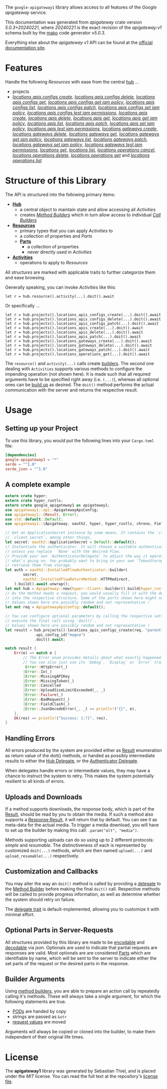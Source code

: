 <!---
DO NOT EDIT !
This file was generated automatically from 'src/generator/templates/api/README.md.mako'
DO NOT EDIT !
-->
The `google-apigateway1` library allows access to all features of the *Google apigateway* service.

This documentation was generated from *apigateway* crate version *5.0.3+20240221*, where *20240221* is the exact revision of the *apigateway:v1* schema built by the [mako](http://www.makotemplates.org/) code generator *v5.0.3*.

Everything else about the *apigateway* *v1* API can be found at the
[official documentation site](https://cloud.google.com/api-gateway/docs).
# Features

Handle the following *Resources* with ease from the central [hub](https://docs.rs/google-apigateway1/5.0.3+20240221/google_apigateway1/Apigateway) ... 

* projects
 * [*locations apis configs create*](https://docs.rs/google-apigateway1/5.0.3+20240221/google_apigateway1/api::ProjectLocationApiConfigCreateCall), [*locations apis configs delete*](https://docs.rs/google-apigateway1/5.0.3+20240221/google_apigateway1/api::ProjectLocationApiConfigDeleteCall), [*locations apis configs get*](https://docs.rs/google-apigateway1/5.0.3+20240221/google_apigateway1/api::ProjectLocationApiConfigGetCall), [*locations apis configs get iam policy*](https://docs.rs/google-apigateway1/5.0.3+20240221/google_apigateway1/api::ProjectLocationApiConfigGetIamPolicyCall), [*locations apis configs list*](https://docs.rs/google-apigateway1/5.0.3+20240221/google_apigateway1/api::ProjectLocationApiConfigListCall), [*locations apis configs patch*](https://docs.rs/google-apigateway1/5.0.3+20240221/google_apigateway1/api::ProjectLocationApiConfigPatchCall), [*locations apis configs set iam policy*](https://docs.rs/google-apigateway1/5.0.3+20240221/google_apigateway1/api::ProjectLocationApiConfigSetIamPolicyCall), [*locations apis configs test iam permissions*](https://docs.rs/google-apigateway1/5.0.3+20240221/google_apigateway1/api::ProjectLocationApiConfigTestIamPermissionCall), [*locations apis create*](https://docs.rs/google-apigateway1/5.0.3+20240221/google_apigateway1/api::ProjectLocationApiCreateCall), [*locations apis delete*](https://docs.rs/google-apigateway1/5.0.3+20240221/google_apigateway1/api::ProjectLocationApiDeleteCall), [*locations apis get*](https://docs.rs/google-apigateway1/5.0.3+20240221/google_apigateway1/api::ProjectLocationApiGetCall), [*locations apis get iam policy*](https://docs.rs/google-apigateway1/5.0.3+20240221/google_apigateway1/api::ProjectLocationApiGetIamPolicyCall), [*locations apis list*](https://docs.rs/google-apigateway1/5.0.3+20240221/google_apigateway1/api::ProjectLocationApiListCall), [*locations apis patch*](https://docs.rs/google-apigateway1/5.0.3+20240221/google_apigateway1/api::ProjectLocationApiPatchCall), [*locations apis set iam policy*](https://docs.rs/google-apigateway1/5.0.3+20240221/google_apigateway1/api::ProjectLocationApiSetIamPolicyCall), [*locations apis test iam permissions*](https://docs.rs/google-apigateway1/5.0.3+20240221/google_apigateway1/api::ProjectLocationApiTestIamPermissionCall), [*locations gateways create*](https://docs.rs/google-apigateway1/5.0.3+20240221/google_apigateway1/api::ProjectLocationGatewayCreateCall), [*locations gateways delete*](https://docs.rs/google-apigateway1/5.0.3+20240221/google_apigateway1/api::ProjectLocationGatewayDeleteCall), [*locations gateways get*](https://docs.rs/google-apigateway1/5.0.3+20240221/google_apigateway1/api::ProjectLocationGatewayGetCall), [*locations gateways get iam policy*](https://docs.rs/google-apigateway1/5.0.3+20240221/google_apigateway1/api::ProjectLocationGatewayGetIamPolicyCall), [*locations gateways list*](https://docs.rs/google-apigateway1/5.0.3+20240221/google_apigateway1/api::ProjectLocationGatewayListCall), [*locations gateways patch*](https://docs.rs/google-apigateway1/5.0.3+20240221/google_apigateway1/api::ProjectLocationGatewayPatchCall), [*locations gateways set iam policy*](https://docs.rs/google-apigateway1/5.0.3+20240221/google_apigateway1/api::ProjectLocationGatewaySetIamPolicyCall), [*locations gateways test iam permissions*](https://docs.rs/google-apigateway1/5.0.3+20240221/google_apigateway1/api::ProjectLocationGatewayTestIamPermissionCall), [*locations get*](https://docs.rs/google-apigateway1/5.0.3+20240221/google_apigateway1/api::ProjectLocationGetCall), [*locations list*](https://docs.rs/google-apigateway1/5.0.3+20240221/google_apigateway1/api::ProjectLocationListCall), [*locations operations cancel*](https://docs.rs/google-apigateway1/5.0.3+20240221/google_apigateway1/api::ProjectLocationOperationCancelCall), [*locations operations delete*](https://docs.rs/google-apigateway1/5.0.3+20240221/google_apigateway1/api::ProjectLocationOperationDeleteCall), [*locations operations get*](https://docs.rs/google-apigateway1/5.0.3+20240221/google_apigateway1/api::ProjectLocationOperationGetCall) and [*locations operations list*](https://docs.rs/google-apigateway1/5.0.3+20240221/google_apigateway1/api::ProjectLocationOperationListCall)




# Structure of this Library

The API is structured into the following primary items:

* **[Hub](https://docs.rs/google-apigateway1/5.0.3+20240221/google_apigateway1/Apigateway)**
    * a central object to maintain state and allow accessing all *Activities*
    * creates [*Method Builders*](https://docs.rs/google-apigateway1/5.0.3+20240221/google_apigateway1/client::MethodsBuilder) which in turn
      allow access to individual [*Call Builders*](https://docs.rs/google-apigateway1/5.0.3+20240221/google_apigateway1/client::CallBuilder)
* **[Resources](https://docs.rs/google-apigateway1/5.0.3+20240221/google_apigateway1/client::Resource)**
    * primary types that you can apply *Activities* to
    * a collection of properties and *Parts*
    * **[Parts](https://docs.rs/google-apigateway1/5.0.3+20240221/google_apigateway1/client::Part)**
        * a collection of properties
        * never directly used in *Activities*
* **[Activities](https://docs.rs/google-apigateway1/5.0.3+20240221/google_apigateway1/client::CallBuilder)**
    * operations to apply to *Resources*

All *structures* are marked with applicable traits to further categorize them and ease browsing.

Generally speaking, you can invoke *Activities* like this:

```Rust,ignore
let r = hub.resource().activity(...).doit().await
```

Or specifically ...

```ignore
let r = hub.projects().locations_apis_configs_create(...).doit().await
let r = hub.projects().locations_apis_configs_delete(...).doit().await
let r = hub.projects().locations_apis_configs_patch(...).doit().await
let r = hub.projects().locations_apis_create(...).doit().await
let r = hub.projects().locations_apis_delete(...).doit().await
let r = hub.projects().locations_apis_patch(...).doit().await
let r = hub.projects().locations_gateways_create(...).doit().await
let r = hub.projects().locations_gateways_delete(...).doit().await
let r = hub.projects().locations_gateways_patch(...).doit().await
let r = hub.projects().locations_operations_get(...).doit().await
```

The `resource()` and `activity(...)` calls create [builders][builder-pattern]. The second one dealing with `Activities` 
supports various methods to configure the impending operation (not shown here). It is made such that all required arguments have to be 
specified right away (i.e. `(...)`), whereas all optional ones can be [build up][builder-pattern] as desired.
The `doit()` method performs the actual communication with the server and returns the respective result.

# Usage

## Setting up your Project

To use this library, you would put the following lines into your `Cargo.toml` file:

```toml
[dependencies]
google-apigateway1 = "*"
serde = "^1.0"
serde_json = "^1.0"
```

## A complete example

```Rust
extern crate hyper;
extern crate hyper_rustls;
extern crate google_apigateway1 as apigateway1;
use apigateway1::api::ApigatewayApiConfig;
use apigateway1::{Result, Error};
use std::default::Default;
use apigateway1::{Apigateway, oauth2, hyper, hyper_rustls, chrono, FieldMask};

// Get an ApplicationSecret instance by some means. It contains the `client_id` and 
// `client_secret`, among other things.
let secret: oauth2::ApplicationSecret = Default::default();
// Instantiate the authenticator. It will choose a suitable authentication flow for you, 
// unless you replace  `None` with the desired Flow.
// Provide your own `AuthenticatorDelegate` to adjust the way it operates and get feedback about 
// what's going on. You probably want to bring in your own `TokenStorage` to persist tokens and
// retrieve them from storage.
let auth = oauth2::InstalledFlowAuthenticator::builder(
        secret,
        oauth2::InstalledFlowReturnMethod::HTTPRedirect,
    ).build().await.unwrap();
let mut hub = Apigateway::new(hyper::Client::builder().build(hyper_rustls::HttpsConnectorBuilder::new().with_native_roots().https_or_http().enable_http1().build()), auth);
// As the method needs a request, you would usually fill it with the desired information
// into the respective structure. Some of the parts shown here might not be applicable !
// Values shown here are possibly random and not representative !
let mut req = ApigatewayApiConfig::default();

// You can configure optional parameters by calling the respective setters at will, and
// execute the final call using `doit()`.
// Values shown here are possibly random and not representative !
let result = hub.projects().locations_apis_configs_create(req, "parent")
             .api_config_id("magna")
             .doit().await;

match result {
    Err(e) => match e {
        // The Error enum provides details about what exactly happened.
        // You can also just use its `Debug`, `Display` or `Error` traits
         Error::HttpError(_)
        |Error::Io(_)
        |Error::MissingAPIKey
        |Error::MissingToken(_)
        |Error::Cancelled
        |Error::UploadSizeLimitExceeded(_, _)
        |Error::Failure(_)
        |Error::BadRequest(_)
        |Error::FieldClash(_)
        |Error::JsonDecodeError(_, _) => println!("{}", e),
    },
    Ok(res) => println!("Success: {:?}", res),
}

```
## Handling Errors

All errors produced by the system are provided either as [Result](https://docs.rs/google-apigateway1/5.0.3+20240221/google_apigateway1/client::Result) enumeration as return value of
the doit() methods, or handed as possibly intermediate results to either the 
[Hub Delegate](https://docs.rs/google-apigateway1/5.0.3+20240221/google_apigateway1/client::Delegate), or the [Authenticator Delegate](https://docs.rs/yup-oauth2/*/yup_oauth2/trait.AuthenticatorDelegate.html).

When delegates handle errors or intermediate values, they may have a chance to instruct the system to retry. This 
makes the system potentially resilient to all kinds of errors.

## Uploads and Downloads
If a method supports downloads, the response body, which is part of the [Result](https://docs.rs/google-apigateway1/5.0.3+20240221/google_apigateway1/client::Result), should be
read by you to obtain the media.
If such a method also supports a [Response Result](https://docs.rs/google-apigateway1/5.0.3+20240221/google_apigateway1/client::ResponseResult), it will return that by default.
You can see it as meta-data for the actual media. To trigger a media download, you will have to set up the builder by making
this call: `.param("alt", "media")`.

Methods supporting uploads can do so using up to 2 different protocols: 
*simple* and *resumable*. The distinctiveness of each is represented by customized 
`doit(...)` methods, which are then named `upload(...)` and `upload_resumable(...)` respectively.

## Customization and Callbacks

You may alter the way an `doit()` method is called by providing a [delegate](https://docs.rs/google-apigateway1/5.0.3+20240221/google_apigateway1/client::Delegate) to the 
[Method Builder](https://docs.rs/google-apigateway1/5.0.3+20240221/google_apigateway1/client::CallBuilder) before making the final `doit()` call. 
Respective methods will be called to provide progress information, as well as determine whether the system should 
retry on failure.

The [delegate trait](https://docs.rs/google-apigateway1/5.0.3+20240221/google_apigateway1/client::Delegate) is default-implemented, allowing you to customize it with minimal effort.

## Optional Parts in Server-Requests

All structures provided by this library are made to be [encodable](https://docs.rs/google-apigateway1/5.0.3+20240221/google_apigateway1/client::RequestValue) and 
[decodable](https://docs.rs/google-apigateway1/5.0.3+20240221/google_apigateway1/client::ResponseResult) via *json*. Optionals are used to indicate that partial requests are responses 
are valid.
Most optionals are are considered [Parts](https://docs.rs/google-apigateway1/5.0.3+20240221/google_apigateway1/client::Part) which are identifiable by name, which will be sent to 
the server to indicate either the set parts of the request or the desired parts in the response.

## Builder Arguments

Using [method builders](https://docs.rs/google-apigateway1/5.0.3+20240221/google_apigateway1/client::CallBuilder), you are able to prepare an action call by repeatedly calling it's methods.
These will always take a single argument, for which the following statements are true.

* [PODs][wiki-pod] are handed by copy
* strings are passed as `&str`
* [request values](https://docs.rs/google-apigateway1/5.0.3+20240221/google_apigateway1/client::RequestValue) are moved

Arguments will always be copied or cloned into the builder, to make them independent of their original life times.

[wiki-pod]: http://en.wikipedia.org/wiki/Plain_old_data_structure
[builder-pattern]: http://en.wikipedia.org/wiki/Builder_pattern
[google-go-api]: https://github.com/google/google-api-go-client

# License
The **apigateway1** library was generated by Sebastian Thiel, and is placed 
under the *MIT* license.
You can read the full text at the repository's [license file][repo-license].

[repo-license]: https://github.com/Byron/google-apis-rsblob/main/LICENSE.md

